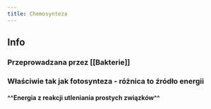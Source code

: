 ```yaml
---
title: Chemosynteza
---
```


## Info
### Przeprowadzana przez [[Bakterie]]
### Właściwie tak jak fotosynteza - różnica to źródło energii
#### ^^Energia z reakcji utleniania prostych związków^^
####
